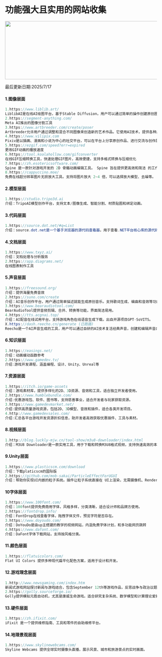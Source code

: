 # 功能强大且实用的网站收集

<img src="https://i-blog.csdnimg.cn/direct/b48f83bc116e4981a25863a31e6051a3.jpeg" style="width: 100vw; height: 20vw;">

最后更新日期:2025/7/17

#### 1.图像层面
```csharp
1.https://www.liblib.art/
LiblibAI是在线AI绘图平台，基于Stable Diffusion，用户可以通过简单的操作创建原创图像
2.https://segment-anything.com/
Meta AI推出的图像分割工具
3.https://www.artbreeder.com/create/poser
Artbreeder允许用户通过调整和混合不同图像来创造新的艺术作品。它使用AI技术，提供各种风格的图像生成，包括人物、风景、动物等。
4.https://www.vilipix.com
Pixiv是以插画、漫画和小说为中心的社交平台，可以在平台上分享原创作品、进行交流与创作展示。
5.https://ezgif.com/speed?err=expired
更改GIF动画的播放速度
6.https://tool.koalahollow.com/gifconverter
在线GIF压缩转换工具，快速处理GIF图片，高效便捷，支持多格式转换与压缩优化
7.https://zh.esotericsoftware.com/
Spine 是一款针对游戏开发的 2D 骨骼动画编辑工具。 Spine 旨在提供更高效和简洁 的工作流程，以创建游戏所需的动画。
8.https://cappuccino.moe/
免费在线超分辨率图片无损放大工具。支持将图片放大 2~4 倍，可以选择放大模型、去噪等。
```

#### 2.模型层面
```csharp
1.https://studio.tripo3d.ai
介绍：TripoAI模型创作平台，支持文本/图像生成、智能分割、材质贴图和绑定动画。
```

#### 3.代码层面
```csharp
1.https://source.dot.net/#q=List
介绍：source.dot.net是一个基于浏览器的源代码查看器，用于查看.NET平台核心库的源代码，
```

#### 4.文档层面
```csharp
1.https://www.txyz.ai/
介绍：文档处理与分析服务
2.https://app.diagrams.net/
在线图表制作工具
```

#### 5.声音层面
```csharp
1.https://freesound.org/
介绍：提供海量免费音效
2.https://suno.com/create
介绍：AI音乐创作平台，用户通过简单描述就能生成原创音乐。支持歌词生成、编曲和音效等功能。
3.https://www.bearaudiotool.com/
BearAudioTool提供音频剪辑、合并、转换等功能，界面简洁易用。
4.https://tts.acgnai.top/
介绍：AI配音在线试用平台，支持游戏角色在线语音生成下载。出自开源项目GPT-SoVITS。
X.https://dash.reecho.cn/generate (已跑路)
Reecho是一个AI声音生成的工具，用户可以通过自研的AI技术复活经典声音，创建和编辑声音内容。
```

#### 6.知识层面
```csharp
1.https://easings.net/
介绍：动画缓动函数参考
2.https://www.gamedev.tv/
介绍:游戏开发课程，涵盖编程、设计、Unity、Unreal等
```

#### 7.资源层面
```csharp
1.https://itch.io/game-assets
介绍：游戏素材库，提供多样化的2D、3D资源、音效和工具，适合独立开发者使用。
2.https://www.humblebundle.com/
介绍:优惠游戏包、软件、图书等，支持慈善事业，适合开发者与玩家获取资源。
3.https://www.gamedevmarket.net/
介绍:提供高质量游戏资源，包括2D、3D模型、音效和插件，适合各类开发项目。
4.http://www.gamedevsales.com/
介绍:汇总各平台游戏开发资源折扣信息，助开发者高效获取优惠插件、工具与素材。
```

#### 8.视频层面
```csharp
1.http://blog.luckly-mjw.cn/tool-show/m3u8-downloader/index.html
介绍：M3U8 Downloader是一款实用工具，用于下载和转换M3U8格式视频，支持快速高效的本地保存。
```

#### 9.Unity层面
```csharp
1.https://www.plasticscm.com/download
介绍：下载platicscm的国际版
2.https://github.com/mob-sakai/ParticleEffectForUGUI
介绍：帮助你实现UI内嵌的粒子系统。插件让粒子系统直接在 UI上渲染，无需摄像机、RenderTexture 或独立的 Canvas。
```

#### 10字体层面
```csharp
1.https://www.100font.com/
介绍：100font提供免费商用字体，风格多样，分类清晰，适合设计师和品牌方使用。
2.https://fontdrop.info/
介绍：FontDrop在线查看字体，拖拽字体文件，预览字符是否存在。
3.https://www.doyoudo.com/
介绍：DoYouDo是由up主搭建的教学的视频网站，内涵免费字体计划，和多功能网页跳转
4.https://www.dafont.com/
介绍：DaFont字体下载网站，支持按风格分类。
```

#### 11.颜色层面
```csharp
1.https://flatuicolors.com/
Flat UI Colors 提供多种现代扁平化配色方案，适用于设计和开发。
```

#### 12.游戏理念层面

```csharp
1.http://www.newsgaming.com/index.htm
新闻式游戏网站探讨新闻与游戏结合，包含September 12th等游戏作品，反思战争与政治议题。
2.https://golly.sourceforge.io/
Golly提供模拟元胞自动机，尤其是康威生命游戏。适合研究复杂系统、数学模型和计算理论爱好者使用。
```
#### 13.硬件层面
```csharp
1.https://zh.ifixit.com/
iFixit 是一个提供维修指南、工具和零件的自助维修平台。
```
#### 14.地理景观层面
```csharp
1.https://www.skylinewebcams.com/
Skyline Webcams 提供全球实时摄像头直播，展示风景、城市和旅游景点的实时画面。
```